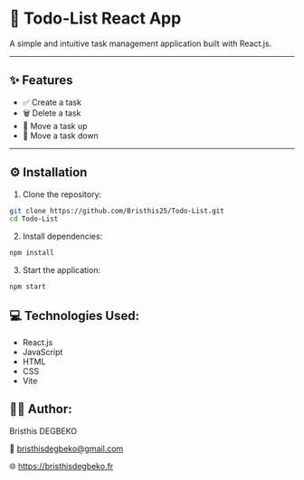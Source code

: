 # 📝 Todo-List React App

A simple and intuitive task management application built with React.js.

---

## ✨ Features

- ✅ Create a task  
- 🗑️ Delete a task  
- 🔼 Move a task up  
- 🔽 Move a task down  

---

## ⚙️ Installation

1. Clone the repository:

```bash
git clone https://github.com/Bristhis25/Todo-List.git
cd Todo-List
```

2. Install dependencies:
```bash
npm install
```

3. Start the application:
```bash
npm start
```
## 💻 Technologies Used:
- React.js
- JavaScript
- HTML
- CSS
- Vite

## 👨‍💻 Author: 
Bristhis DEGBEKO  

📧 bristhisdegbeko@gmail.com  

🌐 https://bristhisdegbeko.fr